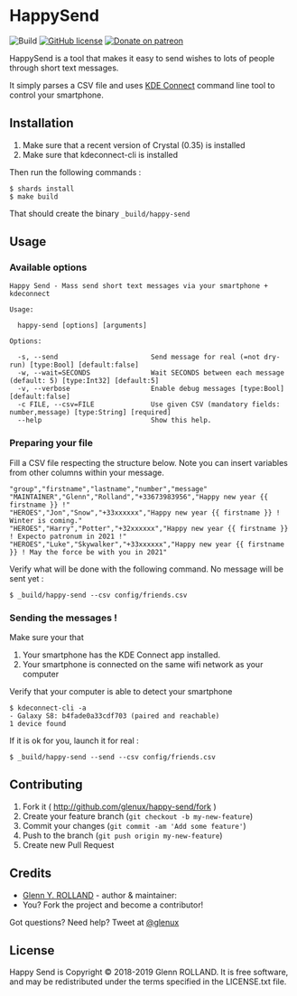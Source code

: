 # HappySend

![Build](https://github.com/glenux/happy-send/workflows/crystal/badge.svg?branch=master)
[![GitHub license](https://img.shields.io/github/license/glenux/happy-send.svg)](https://github.com/glenux/happy-send/blob/master/LICENSE.txt)
[![Donate on patreon](https://img.shields.io/badge/patreon-donate-orange.svg)](https://patreon.com/glenux)

HappySend is a tool that makes it easy to send wishes to lots of people through short text messages.

It simply parses a CSV file and uses [KDE Connect](https://community.kde.org/KDEConnect) command line tool to control your smartphone.


## Installation

1. Make sure that a recent version of Crystal (0.35) is installed
2. Make sure that kdeconnect-cli is installed

Then run the following commands :

    $ shards install
    $ make build

That should create the binary `_build/happy-send`

## Usage

### Available options


    Happy Send - Mass send short text messages via your smartphone + kdeconnect
  
    Usage:
  
      happy-send [options] [arguments]
  
    Options:
  
      -s, --send                       Send message for real (=not dry-run) [type:Bool] [default:false]
      -w, --wait=SECONDS               Wait SECONDS between each message (default: 5) [type:Int32] [default:5]
      -v, --verbose                    Enable debug messages [type:Bool] [default:false]
      -c FILE, --csv=FILE              Use given CSV (mandatory fields: number,message) [type:String] [required]
      --help                           Show this help.



### Preparing your file

Fill a CSV file respecting the structure below. Note you can insert variables from
other columns within your message.

    "group","firstname","lastname","number","message"
    "MAINTAINER","Glenn","Rolland","+33673983956","Happy new year {{ firstname }} !"
    "HEROES","Jon","Snow","+33xxxxxx","Happy new year {{ firstname }} ! Winter is coming."
    "HEROES","Harry","Potter","+32xxxxxx","Happy new year {{ firstname }} ! Expecto patronum in 2021 !"
    "HEROES","Luke","Skywalker","+33xxxxxx","Happy new year {{ firstname }} ! May the force be with you in 2021"

Verify what will be done with the following command. No message will be sent yet :

    $ _build/happy-send --csv config/friends.csv

###  Sending the messages !

Make sure your that

1. Your smartphone has the KDE Connect app installed. 
2. Your smartphone is connected on the same wifi network as your computer

Verify that your computer is able to detect your smartphone

    $ kdeconnect-cli -a
    - Galaxy S8: b4fade0a33cdf703 (paired and reachable)
    1 device found

If it is ok for you, launch it for real :

    $ _build/happy-send --send --csv config/friends.csv


## Contributing

1. Fork it ( http://github.com/glenux/happy-send/fork )
2. Create your feature branch (`git checkout -b my-new-feature`)
3. Commit your changes (`git commit -am 'Add some feature'`)
4. Push to the branch (`git push origin my-new-feature`)
5. Create new Pull Request


## Credits

* [Glenn Y. ROLLAND](https://github.com/glenux) - author & maintainer:
* You? Fork the project and become a contributor!

Got questions? Need help? Tweet at [@glenux](https://twitter.com/glenux)


## License

Happy Send is Copyright © 2018-2019 Glenn ROLLAND. It is free software, and may be redistributed under the terms specified in the LICENSE.txt file.

